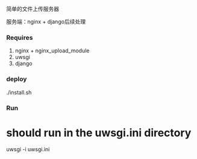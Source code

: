 简单的文件上传服务器

服务端：nginx + django后续处理


### Requires

1. nginx + nginx_upload_module
2. uwsgi
3. django

### deploy

./install.sh

### Run

# should run in the uwsgi.ini directory
uwsgi -i uwsgi.ini
